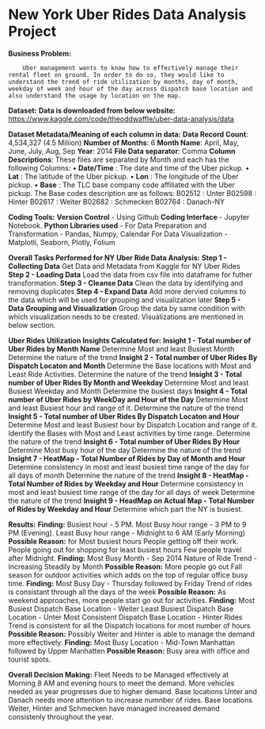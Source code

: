 # New York Uber Rides Data Analysis Project

<p align="center">

__Business Problem:__

        Uber management wants to know how to effectively manage their rental fleet on ground. In order to do so, they would like to understand the trend of ride utilization by months, day of month, weekday of week and hour of the day across dispatch base location and also understand the usage by location on the map.


__Dataset:__
        **Data is downloaded from below website:**
        https://www.kaggle.com/code/theoddwaffle/uber-data-analysis/data


__Dataset Metadata/Meaning of each column in data:__
        **Data Record Count**: 4,534,327 (4.5 Miliion)
        **Number of Months**: 6
        **Month Name**: April, May, June, July, Aug, Sep
        **Year**: 2014
        **File Data separator**: Comma
        **Column Descriptions**:
                These files are separated by Month and each has the following Columns:
                •	**Date/Time** : The date and time of the Uber pickup.
                •	**Lat** : The latitude of the Uber pickup.
                •	**Lon** : The longitude of the Uber pickup.
                •	**Base** : The TLC base company code affiliated with the Uber pickup.
                    The Base codes description are as follows:
                    B02512 : Unter
                    B02598 : Hinter
                    B02617 : Weiter
                    B02682 : Schmecken
                    B02764 : Danach-NY

__Coding Tools:__
        **Version Control** - Using Github
        **Coding Interface** - Jupyter Notebook.
        **Python Libraries used** - 
            For Data Preparation and Transformation - Pandas, Numpy, Calendar
            For Data Visualization - Matplotli, Seaborn, Plotly, Folium



__Overall Tasks Performed for NY Uber Ride Data Analysis:__
        **Step 1 - Collecting Data**
            Get Data and Metadata from Kaggle for NY Uber Rides
        **Step 2 - Loading Data**
            Load the data from csv file into dataframe for futher transformation.
        **Step 3 - Cleanse Data**
            Clean the data by identifying and removing duplicates
        **Step 4 - Expand Data**
            Add more dervied columns to the data which will be used for grouping and visualization later
        **Step 5 - Data Grouping and Visualization**
            Group the data by same condition with which visualization needs to be created.
            Visualizations are mentioned in below section.



__Uber Rides Utilization Insights Calculated for:__
        **Insight 1 - Total number of Uber Rides by Month Name**
                Determine Most and least Busiest Month 
                Determine the nature of the trend
        **Insight 2 - Total number of Uber Rides By Dispatch Locaton and Month**
                Determine the Base locations with Most and Least Ride Activities.
                Determine the nature of the trend
        **Insight 3 - Total number of Uber Rides By Month and Weekday**
            Determine Most and least Busiest Weekday and Month 
            Determine the busiest days 
        **Insight 4 - Total number of Uber Rides by WeekDay and Hour of the Day**
                Determine Most and least Busiest hour and range of it.
                Determine the nature of the trend
        **Insight 5 - Total number of Uber Rides By Dispatch Locaton and Hour**
                Determine Most and least Busiest hour by Dispatch Location and range of it. Identify the Bases with Most and Least activities by time range.
                Determine the nature of the trend
        **Insight 6 - Total number of Uber Rides By Hour**
                Determine Most busy hour of the day
                Determine the nature of the trend
        **Insight 7 - HeatMap - Total Number of Rides by Day of Month and Hour**
                Determine consistency in most and least busiest time range of the day for all days of month
                Determine the nature of the trend
        **Insight 8 - HeatMap - Total Number of Rides by Weekday and Hour**
                Determine consistency in most and least busiest time range of the day for all days of week
                Determine the nature of the trend
        **Insight 9 - HeadMap on Actual Map - Total Number of Rides by Weekday and Hour**
                Determine which part the NY is busiest.



__Results:__
    **Finding:**
        Busiest hour - 5 PM. 
        Most Busy hour range - 3 PM to 9 PM (Evening). 
        Least Busy hour range - Midnight to 6 AM (Early Morning)
    **Possible Reason:**
        for Most busiest hours
            People getting off their work.
            People going out for shopping 
        for least busiest hours
            Few people travel after Midnight.
    **Finding:**
        Most Busy Month - Sep 2014
        Nature of Ride Trend - Increasing Steadily by Month
    **Possible Reason:**
        More people go out Fall season for outdoor activities which adds on the top of regular office busy time.
    **Finding:**
        Most Busy Day - Thursday followed by Friday
        Trend of rides is consistant through all the days of the week
    **Possible Reason:**
        As weekend approaches, more people start go out for activities.
    **Finding:**
        Most Busiest Dispatch Base Location - Weiter
        Least Busiest Dispatch Base Location - Unter
        Most Consistent Dispatch Base Location - Hinter
        Rides Trend is consistent for all the Dispatch locations for most number of hours
    **Possible Reason:**
        Possibly Weiter and Hinter is able to manage the demand more effectively.
    **Finding:**
        Most Busy Location - Mid-Town Manhattan followed by Upper Manhatten
    **Possible Reason:**
        Busy area with office and tourist spots.

__Overall Decision Making:__
        Fleet Needs to be Managed effectively at Morning 8 AM and evening hours to meet the demand. More vehicles needed as year progresses due to higher demand. Base locations Unter and Danach needs more attention to increase numnber of rides. Base locations Weiter, Hinter and Schmecken have  managed increased demand consistenly throughout the year.